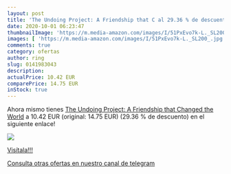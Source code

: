 ```yaml
---
layout: post
title: 'The Undoing Project: A Friendship that C al 29.36 % de descuento'
date: 2020-10-01 06:23:47
thumbnailImage: 'https://m.media-amazon.com/images/I/51PxEvo7k-L._SL200_.jpg'
images: [ 'https://m.media-amazon.com/images/I/51PxEvo7k-L._SL200_.jpg' ]
comments: true
category: ofertas
author: ring
slug: 0141983043
description:
actualPrice: 10.42 EUR
comparePrice: 14.75 EUR
inStock: true
---
```


Ahora mismo tienes [The Undoing Project: A Friendship that Changed the World](https://www.amazon.es/dp/0141983043/?tag=redken-21) a 10.42 EUR (original: 14.75 EUR) (29.36 %  de descuento) en el siguiente enlace!

[![](https://m.media-amazon.com/images/I/51PxEvo7k-L._SL200_.jpg)](https://www.amazon.es/dp/0141983043/?tag=redken-21)

[Visítala!!!](https://www.amazon.es/dp/0141983043/?tag=redken-21)

[Consulta otras ofertas en nuestro canal de telegram](https://t.me/s/ofertas25)
